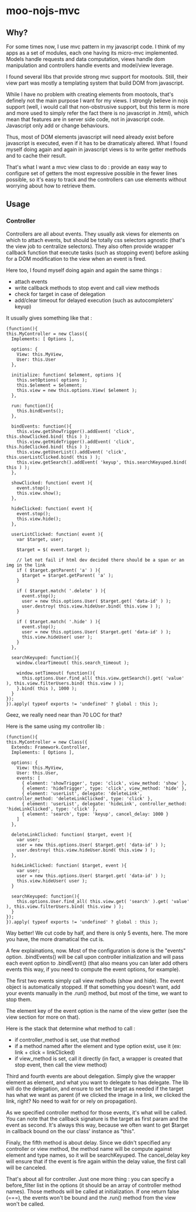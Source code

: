 moo-nojs-mvc
============


Why?
----

For some times now, I use mvc pattern in my javascript code. I think of my apps as a set
of modules, each one having its micro-mvc implemented. Models handle requests and data
computation, views handle dom manipulation and controllers handle events and model/view
leverage.

I found several libs that provide strong mvc support for mootools. Still, their view
part was mostly a templating system that build DOM from javascript.

While I have no problem with creating elements from mootools, that's definely not the main
purpose I want for my views. I strongly believe in nojs support (well, i would call that
non-obstrusive support, but this term is more and more used to simply refer the fact there
is no javascript in .html), which mean that features are in server side code, not in
javascript code. Javascript only add or change behaviours.

Thus, most of DOM elements javascript will need already exist before javascript is 
executed, even if it has to be dramaticaly altered. What I found myself doing again and
again in javascript views is to write getter methods and to cache their result.

That's what I want a mvc view class to do : provide an easy way to configure set of
getters the most expressive possible in the fewer lines possible, so it's easy to track
and the controllers can use elements without worrying about how to retrieve them.


Usage
-----

### Controller

Controllers are all about events. They usually ask views for elements on which to attach
events, but should be totally css selectors agnostic (that's the view job to centralize
selectors). They also often provide wrapper callback function that execute tasks (such
as stopping event) before asking for a DOM modification to the view when an event is
fired.

Here too, I found myself doing again and again the same things :

* attach events
* write callback methods to stop event and call view methods
* check for target in case of delegation
* add/clear timeout for delayed execution (such as autocompleters' keyup)

It usually gives something like that :

    (function(){
    this.MyController = new Class({ 
      Implements: [ Options ],

      options: {
        View: this.MyView,
        User: this.User
      },

      initialize: function( $element, options ){
        this.setOptions( options );
        this.$element = $element;
        this.view = new this.options.View( $element );
      },

      run: function(){
        this.bindEvents();
      },

      bindEvents: function(){
        this.view.getShowTrigger().addEvent( 'click', this.showClicked.bind( this ) );
        this.view.getHideTrigger().addEvent( 'click', this.hideClicked.bind( this ) );
        this.view.getUserList().addEvent( 'click', this.userListClicked.bind( this ) );
        this.view.getSearch().addEvent( 'keyup', this.searchKeyuped.bind( this ) );
      },

      showClicked: function( event ){
        event.stop();
        this.view.show();
      },

      hideClicked: function( event ){
        event.stop();
        this.view.hide();
      },

      userListClicked: function( event ){
        var $target, user;

        $target = $( event.target );

        // let not fail if html dev decided there should be a span or an img in the link
        if ( $target.getParent( 'a' ) ){
          $target = $target.getParent( 'a' );
        }

        if ( $target.match( '.delete' ) ){
          event.stop();
          user = new this.options.User( $target.get( 'data-id' ) );
          user.destroy( this.view.hideUser.bind( this.view ) );
        }

        if ( $target.match( '.hide' ) ){
          event.stop();
          user = new this.options.User( $target.get( 'data-id' ) );
          this.view.hideUser( user );
        }
      },

      searchKeyuped: function(){
        window.clearTimeout( this.search_timeout );

        window.setTimeout( function(){
          this.options.User.find_all( this.view.getSearch().get( 'value' ), this.view.filterUsers.bind( this.view ) );
        }.bind( this ), 1000 );
      }
    });
    }).apply( typeof exports != 'undefined' ? global : this );


Geez, we really need near than 70 LOC for that?

Here is the same using my controller lib :

    (function(){
    this.MyController = new Class({ 
      Extends: Framework.Controller,
      Implements: [ Options ],

      options: {
        View: this.MyView,
        User: this.User,
        events: [ 
          { element: 'showTrigger', type: 'click', view_method: 'show' },
          { element: 'hideTrigger', type: 'click', view_method: 'hide' },
          { element: 'userList', delegate: 'deleteLink', controller_method: 'deleteLinkClicked', type: 'click' },
          { element: 'userList', delegate: 'hideLink', controller_method: 'hideLinkClicked', type: 'click' },
          { element: 'search', type: 'keyup', cancel_delay: 1000 }
        ]
      },

      deleteLinkClicked: function( $target, event ){
        var user;
        user = new this.options.User( $target.get( 'data-id' ) );
        user.destroy( this.view.hideUser.bind( this.view ) );
      },

      hideLinkClicked: function( $target, event ){
        var user;
        user = new this.options.User( $target.get( 'data-id' ) );
        this.view.hideUser( user );
      }

      searchKeyuped: function(){
        this.options.User.find_all( this.view.get( 'search' ).get( 'value' ), this.view.filterUsers.bind( this.view ) );
      }
    });
    }).apply( typeof exports != 'undefined' ? global : this );


Way better! We cut code by half, and there is only 5 events, here. The more you have,
the more dramatical the cut is.

A few explainations, now. Most of the configuration is done is the "events"
option. .bindEvents() will be call upon controller initialization and will pass each
event option to .bindEvent() (that also means you can later add others events this way,
if you need to compute the event options, for example).

The first two events simply call view methods (show and hide). The event object is
automatically stopped. If that something you doesn't want, add your events manually
in the .run() method, but most of the time, we want to stop them.

The element key of the event option is the name of the view getter (see the view section
for more on that).

Here is the stack that determine what method to call :

* if controller_method is set, use that method
* if a method named after the element and type option exist, use it (ex: link + click = linkClicked)
* if view_method is set, call it directly (in fact, a wrapper is created that stop event, then call the view method)

Third and fourth events are about delegation. Simply give the wrapper element as element,
and what you want to delegate to has delegate. The lib will do the delegation, and
ensure to set the target as needed if the target has what we want as parent (if we clicked
the image in a link, we clicked the link, right? No need to wait for or rely on
propagation).

As we specified controller method for those events, it's what will be called. You can
note that the callback signature is the target as first param and the event as second.
It's always this way, because we often want to get $target in callback bound on the
our class' instance as "this".

Finaly, the fifth method is about delay. Since we didn't specified any controller or
view method, the method name will be compute against element and type names, so it
will be searchKeyuped. The cancel_delay key will ensure that if the event is fire
again within the delay value, the first call will be canceled.

That's about all for controller. Just one more thing : you can specify a before_filter
list in the options (it should be an array of controller method names). Those methods
will be called at initialization. If one return false (===), the events won't be bound
and the .run() method from the view won't be called.
